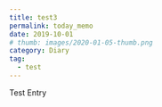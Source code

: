 ```yaml
---
title: test3
permalink: today_memo
date: 2019-10-01
# thumb: images/2020-01-05-thumb.png
category: Diary
tag:
  - test
---
```


Test Entry
